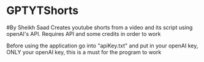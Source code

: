 # GPTYTShorts
#By Sheikh Saad
Creates youtube shorts from a video and its script using openAI's API. Requires API and some credits in order to work

Before using the application go into "apiKey.txt" and put in your openAI key, ONLY your openAI key, this is a must for the program to work
